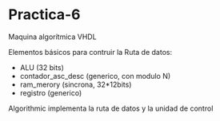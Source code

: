 # Practica-6
Maquina algorítmica VHDL

Elementos básicos para contruir la Ruta de datos:
  - ALU (32 bits)
  - contador_asc_desc (generico, con modulo N)
  - ram_merory (sincrona, 32*12bits)
  - registro (generico)

Algorithmic implementa la ruta de datos y la unidad de control
